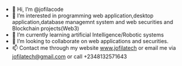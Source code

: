 - 👋 Hi, I’m @jofilacode
- 👀 I’m interested in programming web application,desktop application,database managemnt system and web securities and Blockchain projects(Web3)
- 🌱 I’m currently learning artificial Intelligence/Robotic systems
- 💞️ I’m looking to collaborate on web applications and securities.
- 📫 Contact me through my website www.jofilatech or email me via jofilatech@gmail.com or call +2348132571643

<!---
jofilacode/jofilacode is a ✨ special ✨ repository because its `README.md` (this file) appears on your GitHub profile.
You can click the Preview link to take a look at your changes.
--->
